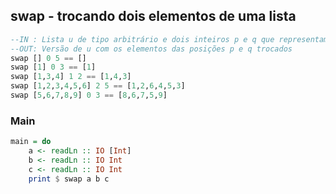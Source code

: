 ## swap - trocando dois elementos de uma lista
[](solver.hs)
```hs
--IN : Lista u de tipo arbitrário e dois inteiros p e q que representam posições de elementos de u.
--OUT: Versão de u com os elementos das posições p e q trocados
swap [] 0 5 == []
swap [1] 0 3 == [1]
swap [1,3,4] 1 2 == [1,4,3]
swap [1,2,3,4,5,6] 2 5 == [1,2,6,4,5,3]
swap [5,6,7,8,9] 0 3 == [8,6,7,5,9]
```


<!--MAIN_BEGIN-->
### Main
```hs
main = do
    a <- readLn :: IO [Int]
    b <- readLn :: IO Int
    c <- readLn :: IO Int
    print $ swap a b c

```
<!--MAIN_END-->
